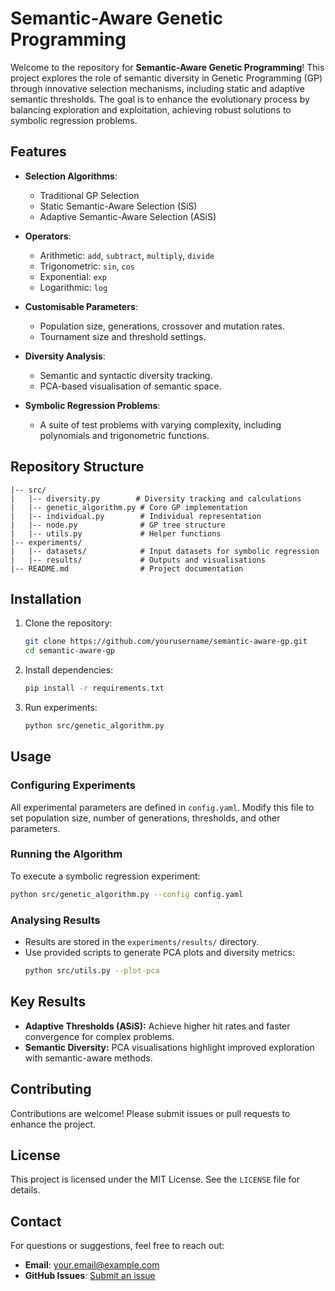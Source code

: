 # Semantic-Aware Genetic Programming

Welcome to the repository for **Semantic-Aware Genetic Programming**! This project explores the role of semantic diversity in Genetic Programming (GP) through innovative selection mechanisms, including static and adaptive semantic thresholds. The goal is to enhance the evolutionary process by balancing exploration and exploitation, achieving robust solutions to symbolic regression problems.

## Features

- **Selection Algorithms**:
  - Traditional GP Selection
  - Static Semantic-Aware Selection (SiS)
  - Adaptive Semantic-Aware Selection (ASiS)

- **Operators**:
  - Arithmetic: `add`, `subtract`, `multiply`, `divide`
  - Trigonometric: `sin`, `cos`
  - Exponential: `exp`
  - Logarithmic: `log`

- **Customisable Parameters**:
  - Population size, generations, crossover and mutation rates.
  - Tournament size and threshold settings.

- **Diversity Analysis**:
  - Semantic and syntactic diversity tracking.
  - PCA-based visualisation of semantic space.

- **Symbolic Regression Problems**:
  - A suite of test problems with varying complexity, including polynomials and trigonometric functions.

## Repository Structure

```
|-- src/
|   |-- diversity.py        # Diversity tracking and calculations
|   |-- genetic_algorithm.py # Core GP implementation
|   |-- individual.py        # Individual representation
|   |-- node.py              # GP tree structure
|   |-- utils.py             # Helper functions
|-- experiments/
|   |-- datasets/            # Input datasets for symbolic regression
|   |-- results/             # Outputs and visualisations
|-- README.md                # Project documentation
```

## Installation

1. Clone the repository:
   ```bash
   git clone https://github.com/yourusername/semantic-aware-gp.git
   cd semantic-aware-gp
   ```

2. Install dependencies:
   ```bash
   pip install -r requirements.txt
   ```

3. Run experiments:
   ```bash
   python src/genetic_algorithm.py
   ```

## Usage

### Configuring Experiments
All experimental parameters are defined in `config.yaml`. Modify this file to set population size, number of generations, thresholds, and other parameters.

### Running the Algorithm
To execute a symbolic regression experiment:
```bash
python src/genetic_algorithm.py --config config.yaml
```

### Analysing Results
- Results are stored in the `experiments/results/` directory.
- Use provided scripts to generate PCA plots and diversity metrics:
  ```bash
  python src/utils.py --plot-pca
  ```

## Key Results
- **Adaptive Thresholds (ASiS):** Achieve higher hit rates and faster convergence for complex problems.
- **Semantic Diversity:** PCA visualisations highlight improved exploration with semantic-aware methods.

## Contributing
Contributions are welcome! Please submit issues or pull requests to enhance the project.

## License
This project is licensed under the MIT License. See the `LICENSE` file for details.

## Contact
For questions or suggestions, feel free to reach out:
- **Email**: your.email@example.com
- **GitHub Issues**: [Submit an issue](https://github.com/yourusername/semantic-aware-gp/issues)
